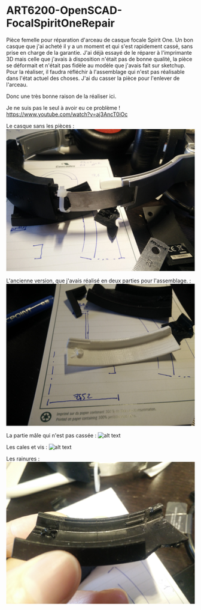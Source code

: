 # ART6200-OpenSCAD-FocalSpiritOneRepair


Pièce femelle pour réparation d'arceau de casque focale Spirit One.
Un bon casque que j'ai acheté il y a un moment et qui s'est rapidement cassé, sans prise en charge de la garantie. 
J'ai déjà essayé de le réparer à l'imprimante 3D mais celle que j'avais à disposition n'était pas de bonne qualité, la pièce se déformait et n'était pas fidèle au modèle que j'avais fait sur sketchup.
Pour la réaliser, il faudra réfléchir à l'assemblage qui n'est pas réalisable dans l'état actuel des choses. J'ai du casser la pièce pour l'enlever de l'arceau.

Donc une très bonne raison de la réaliser ici. 

Je ne suis pas le seul à avoir eu ce problème ! https://www.youtube.com/watch?v=aj3AncT0iOc

Le casque sans les pièces : ![alt text](photos/casque.jpg)

L'ancienne version, que j'avais réalisé en deux parties pour l'assemblage. : ![alt text](photos/old3d.jpg)

La partie mâle qui n'est pas cassée :  ![alt text](photos/male.jpg)

Les cales et vis :  ![alt text](photos/cales.jpg)

Les rainures :  ![alt text](photos/rainures.jpg)
